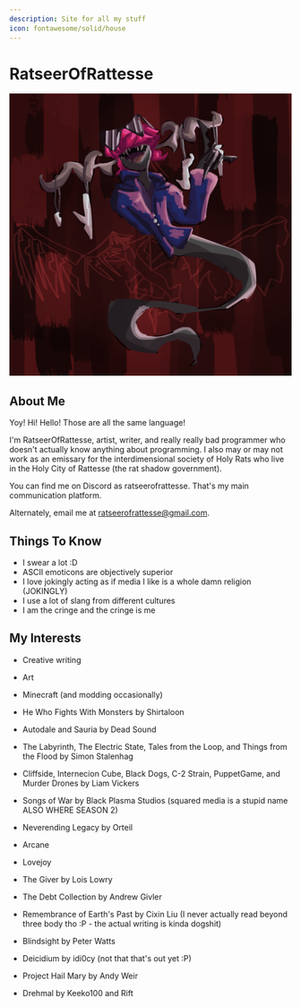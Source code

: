 ```yaml
---
description: Site for all my stuff
icon: fontawesome/solid/house
---
```



# RatseerOfRattesse

![weird guy](assets/img/misc/me.png)

## About Me
Yoy! Hi! Hello! Those are all the same language!

I'm RatseerOfRattesse, artist, writer, and really really bad programmer who doesn't actually know anything about programming. I also may or may not work as an emissary for the interdimensional society of Holy Rats who live in the Holy City of Rattesse (the rat shadow government).

You can find me on Discord as ratseerofrattesse. That's my main communication platform.

Alternately, email me at ratseerofrattesse@gmail.com.

## Things To Know

- I swear a lot :D
- ASCII emoticons are objectively superior
- I love jokingly acting as if media I like is a whole damn religion (JOKINGLY)
- I use a lot of slang from different cultures
- I am the cringe and the cringe is me

## My Interests

- Creative writing

- Art
- Minecraft (and modding occasionally)
- He Who Fights With Monsters by Shirtaloon
- Autodale and Sauria by Dead Sound
- The Labyrinth, The Electric State, Tales from the Loop, and Things from the Flood by Simon Stalenhag
- Cliffside, Internecion Cube, Black Dogs, C-2 Strain, PuppetGame, and Murder Drones by Liam Vickers
- Songs of War by Black Plasma Studios (squared media is a stupid name ALSO WHERE SEASON 2)
- Neverending Legacy by Orteil
- Arcane
- Lovejoy
- The Giver by Lois Lowry
- The Debt Collection by Andrew Givler
- Remembrance of Earth's Past by Cixin Liu (I never actually read beyond three body tho :P - the actual writing is kinda dogshit)
- Blindsight by Peter Watts
- Deicidium by idi0cy (not that that's out yet :P)
- Project Hail Mary by Andy Weir
- Drehmal by Keeko100 and Rift